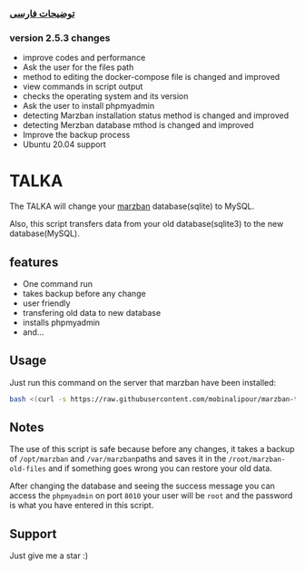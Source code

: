 ### [توضیحات فارسی ](https://github.com/mobinalipour/marzban-to-mysql/blob/main/README-FA.md)

### version 2.5.3 changes
- improve codes and performance
- Ask the user for the files path
- method to editing the docker-compose file is changed and improved
- view commands in script output
- checks the operating system and its version
- Ask the user to install phpmyadmin
- detecting Marzban installation status method is changed and improved
- detecting Merzban database mthod is changed and improved
- Improve the backup process
- Ubuntu 20.04 support

# TALKA

The TALKA will change your [marzban](https://github.com/Gozargah/Marzban) database(sqlite) to MySQL.

Also, this script transfers data from your old database(sqlite3) to the new database(MySQL).

## features

- One command run
- takes backup before any change
- user friendly
- transfering old data to new database
- installs phpmyadmin
- and...


## Usage

Just run this command on the server that marzban have been installed:

```bash
bash <(curl -s https://raw.githubusercontent.com/mobinalipour/marzban-to-mysql/main/marzban-to-mysql.sh)
```
    
## Notes

The use of this script is safe because before any changes, it takes a backup of `/opt/marzban` and `/var/marzban`paths and saves it in the `/root/marzban-old-files` and if something goes wrong you can restore your old data.

After changing the database and seeing the success message you can access the `phpmyadmin` on port `8010` your user will be `root` and the password is what you have entered in this script.

## Support

Just give me a star :)
